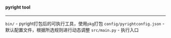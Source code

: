 #### pyright tool
---

`bin/` - pyright打包后的可执行工具，使用`pkg`打包
`config/pyrightconfig.json` - 默认配置文件，根据所选规则进行动态调整
`src/main.py` - 执行入口
